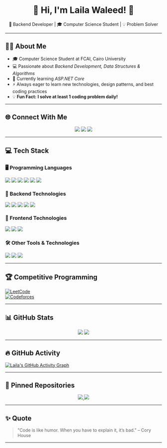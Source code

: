 <div align="center">
  <h1>🌸 Hi, I'm Laila Waleed! 🌸</h1>
  <p>🚀 Backend Developer | 🎓 Computer Science Student | 💡 Problem Solver</p>
</div>

---

## 👩‍💻 About Me
- 🎓 Computer Science Student at FCAI, Cairo University
- 💻 Passionate about *Backend Development, Data Structures & Algorithms*  
- 🌱 Currently learning *ASP.NET Core*  
- ⚡ Always eager to learn new technologies, design patterns, and best coding practices
- 💡 **Fun Fact:** **I solve at least 1 coding problem daily!**  

---

## 🌐 Connect With Me  
<p align="center">
  <a href="https://linkedin.com/in/your-profile"><img src="https://img.shields.io/badge/LinkedIn-0A66C2.svg?style=for-the-badge&logo=linkedin&logoColor=white"></a>
  <a href="https://github.com/lailawaleed"><img src="https://img.shields.io/badge/GitHub-181717?style=for-the-badge&logo=github&logoColor=white"></a>
  <a href="mailto:lailawlaeed@gmail.com"><img src="https://img.shields.io/badge/Email-D14836?logo=gmail&logoColor=white&style=for-the-badge"></a>
</p>

---

## 💻 Tech Stack  

### 🖥️ Programming Languages  
<img src="https://img.shields.io/badge/c++-%2300599C.svg?style=flat&logo=c%2B%2B&logoColor=white"/>  
<img src="https://img.shields.io/badge/java-%23ED8B00.svg?style=flat&logo=openjdk&logoColor=white"/>  
<img src="https://img.shields.io/badge/python-3670A0?style=flat&logo=python&logoColor=ffdd54"/>  
<img src="https://img.shields.io/badge/c%23-%23239120.svg?style=flat&logo=csharp&logoColor=white"/>  
<img src="https://img.shields.io/badge/javascript-%23323330.svg?style=flat&logo=javascript&logoColor=%23F7DF1E"/>  
<img src="https://img.shields.io/badge/dart-%230175C2.svg?style=flat&logo=dart&logoColor=white"/>  

### 🔧 Backend Technologies  
<img src="https://img.shields.io/badge/django-%23092E20.svg?style=flat&logo=django&logoColor=white"/>  
<img src="https://img.shields.io/badge/ASP.NET%20Core-5C2D91.svg?style=flat&logo=.net&logoColor=white"/>  
<img src="https://img.shields.io/badge/Spring%20Boot-%236DB33F.svg?style=flat&logo=spring&logoColor=white"/>  
<img src="https://img.shields.io/badge/Microsoft%20SQL%20Server-CC2927?style=flat&logo=microsoft%20sql%20server&logoColor=white"/>  
<img src="https://img.shields.io/badge/mysql-4479A1.svg?style=flat&logo=mysql&logoColor=white"/>  

### 🎨 Frontend Technologies  
<img src="https://img.shields.io/badge/html5-%23E34F26.svg?style=flat&logo=html5&logoColor=white"/>  
<img src="https://img.shields.io/badge/javascript-%23323330.svg?style=flat&logo=javascript&logoColor=%23F7DF1E"/>  
<img src="https://img.shields.io/badge/css3-%231572B6.svg?style=flat&logo=css3&logoColor=white"/>  

### 🛠️ Other Tools & Technologies  
<img src="https://img.shields.io/badge/git-%23F05033.svg?style=flat&logo=git&logoColor=white"/>  
<img src="https://img.shields.io/badge/Visual%20Studio-5C2D91.svg?style=flat&logo=visual-studio&logoColor=white"/>  
<img src="https://img.shields.io/badge/VS%20Code-007ACC.svg?style=flat&logo=visual-studio-code&logoColor=white"/>  


---

## 🏆 Competitive Programming  
[![LeetCode](https://img.shields.io/badge/LeetCode-FFA116?style=flat&logo=leetcode&logoColor=white)](https://leetcode.com/u/LailaWaleed/)  
[![Codeforces](https://img.shields.io/badge/Codeforces-1F8ACB?style=flat&logo=codeforces&logoColor=white)](https://codeforces.com/profile/Laila_18)  

---

## 📊 GitHub Stats  
<p align="center">
  <img src="https://github-readme-stats.vercel.app/api?username=lailawaleed&theme=dark&hide_border=false&include_all_commits=true&count_private=true" />
  <img src="https://github-readme-streak-stats.herokuapp.com/?user=lailawaleed&theme=dark&hide_border=false" />
</p>

---

## 🔥 GitHub Activity  
[![Laila's GitHub Activity Graph](https://github-readme-activity-graph.vercel.app/graph?username=lailawaleed&theme=github-dark)](https://github.com/ashutosh00710/github-readme-activity-graph)  

---


## 📌 Pinned Repositories  
<p align="center">
  <a href="https://github.com/lailawaleed/your-repo-1">
    <img src="https://github-readme-stats.vercel.app/api/pin/?username=lailawaleed&repo=your-repo-1&theme=dark" />
  </a>
  <a href="https://github.com/lailawaleed/your-repo-2">
    <img src="https://github-readme-stats.vercel.app/api/pin/?username=lailawaleed&repo=your-repo-2&theme=dark" />
  </a>
</p>

---

## ✨ Quote  
> "Code is like humor. When you have to explain it, it’s bad." – Cory House  

---

<!-- Proudly created with GPRM ( https://gprm.itsvg.in ) -->
